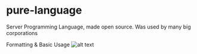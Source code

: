 # pure-language

Server Programming Language, made open source. Was used by many big corporations

Formatting & Basic Usage
![alt text](https://media.discordapp.net/attachments/926662348465373184/944371782171910204/grammar.png)
